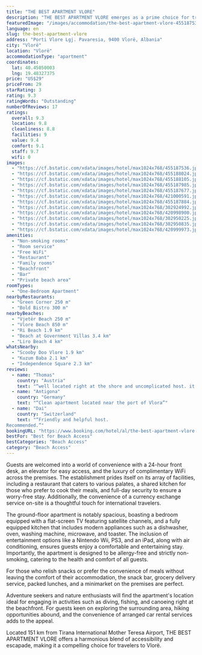 ```yaml
---
title: "THE BEST APARTMENT VLORE"
description: "THE BEST APARTMENT VLORE emerges as a prime choice for travelers seeking a blend of comfort, convenience, and adventure in Vlorë."
featuredImage: "/images/accommodation/the-best-apartment-vlore-455187536.jpg"
language: en
slug: the-best-apartment-vlore
address: "Porti Vlore Lgj. Pavaresia, 9400 Vlorë, Albania"
city: "Vlorë"
location: "Vlorë"
accommodationType: "apartment"
coordinates:
  lat: 40.45050003
  lng: 19.48327375
price: "US$29"
priceFrom: 29
starRating: 3
rating: 9.3
ratingWords: "Outstanding"
numberOfReviews: 17
ratings:
  overall: 9.3
  location: 9.8
  cleanliness: 8.8
  facilities: 9
  value: 9.4
  comfort: 9.1
  staff: 9.7
  wifi: 0
images:
  - "https://cf.bstatic.com/xdata/images/hotel/max1024x768/455187536.jpg?k=a9f6bd4390e4bc33b84c39f68e643e1bdff0609e8f2e1882bd409cffe43712a2&o=&hp=1"
  - "https://cf.bstatic.com/xdata/images/hotel/max1024x768/455188024.jpg?k=11dc4a56722d850286452ffd9273e68200daf164f1b733cd4b67f8d795389d16&o=&hp=1"
  - "https://cf.bstatic.com/xdata/images/hotel/max1024x768/455188105.jpg?k=1f71e1eae882ff6bbd643b613c06476e37718e5199f46591761834468b6a07d3&o=&hp=1"
  - "https://cf.bstatic.com/xdata/images/hotel/max1024x768/455187985.jpg?k=302013c9b52b18e5d4ec255213b29153061fb0e5a8c7d5dd85e460fb4fa8a8c8&o=&hp=1"
  - "https://cf.bstatic.com/xdata/images/hotel/max1024x768/455187677.jpg?k=64e163089d4edb3eb6f2a50740759c32b4d60f15f99f8cd10f096ca87effab14&o=&hp=1"
  - "https://cf.bstatic.com/xdata/images/hotel/max1024x768/421000591.jpg?k=ed1e4f55e4c48f8bf9b227118d45bd9c05aa1528457e7c6c5426c80408a6c591&o=&hp=1"
  - "https://cf.bstatic.com/xdata/images/hotel/max1024x768/455187884.jpg?k=fbceadee0a2fddd4eef3a2ecbf240f81f55aa243b9ffafb50fd88be7be39f842&o=&hp=1"
  - "https://cf.bstatic.com/xdata/images/hotel/max1024x768/302924992.jpg?k=886a03cdb47cfbc1f93d78361b3bdf9d95ec5ba1ed34e455a0c04010e44e3a48&o=&hp=1"
  - "https://cf.bstatic.com/xdata/images/hotel/max1024x768/420998900.jpg?k=01e90b286179ea06e476a502491436e008faa6293ed607dd251bddbda9f1bcaf&o=&hp=1"
  - "https://cf.bstatic.com/xdata/images/hotel/max1024x768/302950225.jpg?k=5f9bb85e6e0fed4642f5b8243b2dfb99abd3886cca175568a58f47cd4cb3aae8&o=&hp=1"
  - "https://cf.bstatic.com/xdata/images/hotel/max1024x768/302950835.jpg?k=d44bf45c36df351bd7db9208cd35b728edaa8ad15878c91a312dda49f5ae4104&o=&hp=1"
  - "https://cf.bstatic.com/xdata/images/hotel/max1024x768/420999973.jpg?k=f4645785eb6452191be59fccbe116d27efb562b1bcffdbc2d51271364a01cb63&o=&hp=1"
amenities:
  - "Non-smoking rooms"
  - "Room service"
  - "Free WiFi"
  - "Restaurant"
  - "Family rooms"
  - "Beachfront"
  - "Bar"
  - "Private beach area"
roomTypes:
  - "One-Bedroom Apartment"
nearbyRestaurants:
  - "Green Corner 250 m"
  - "Bold Bistro 300 m"
nearbyBeaches:
  - "Vjetër Beach 250 m"
  - "Vlore Beach 850 m"
  - "Ri Beach 1.9 km"
  - "Beach at Government Villas 3.4 km"
  - "Liro Beach 4 km"
whatsNearby:
  - "Scooby Doo Vlore 1.9 km"
  - "Kuzum Baba 2.1 km"
  - "Independence Square 2.3 km"
reviews:
  - name: "Thomas"
    country: "Austria"
    text: "“well located right at the shore and uncomplicated host. it was a pleasure to stay here.”"
  - name: "Antigona"
    country: "Germany"
    text: "“Clean apartment located near the port of Vlora”"
  - name: "Dai"
    country: "Switzerland"
    text: "“Friendly and helpful host.
Recommended.”"
bookingURL: "https://www.booking.com/hotel/al/the-best-apartment-vlore.en-gb.html?aid=8035640"
bestFor: "Best for Beach Access"
bestCategories: "Beach Access"
category: "Beach Access"
---
```


Guests are welcomed into a world of convenience with a 24-hour front desk, an elevator for easy access, and the luxury of complimentary WiFi across the premises. The establishment prides itself on its array of facilities, including a restaurant that caters to various palates, a shared kitchen for those who prefer to cook their meals, and full-day security to ensure a worry-free stay. Additionally, the convenience of a currency exchange service on-site is a thoughtful touch for international travelers.

The ground-floor apartment is notably spacious, boasting a bedroom equipped with a flat-screen TV featuring satellite channels, and a fully equipped kitchen that includes modern appliances such as a dishwasher, oven, washing machine, microwave, and toaster. The inclusion of entertainment options like a Nintendo Wii, PS3, and an iPad, along with air conditioning, ensures guests enjoy a comfortable and entertaining stay. Importantly, the apartment is designed to be allergy-free and strictly non-smoking, catering to the health and comfort of all guests.

For those who relish snacks or prefer the convenience of meals without leaving the comfort of their accommodation, the snack bar, grocery delivery service, packed lunches, and a minimarket on the premises are perfect. 

Adventure seekers and nature enthusiasts will find the apartment's location ideal for engaging in activities such as diving, fishing, and canoeing right at the beachfront. For guests keen on exploring the surrounding area, hiking opportunities abound, and the convenience of arranged car rental services adds to the appeal.

Located 151 km from Tirana International Mother Teresa Airport, THE BEST APARTMENT VLORE offers a harmonious blend of accessibility and escapade, making it a compelling choice for travelers to Vlorë.